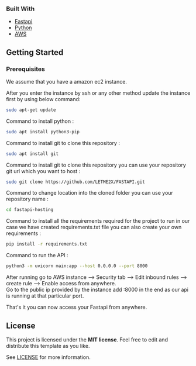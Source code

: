 ### Built With

- [Fastapi](https://github.com/tiangolo/fastapi)
- [Python](https://www.python.org/)
- [AWS](https://aws.amazon.com/)

## Getting Started

### Prerequisites

We assume that you have a amazon ec2 instance.

After you enter the instance by ssh or any other method update the instance first by using below command:

```sh
sudo apt-get update
```

Command to install python :

```sh
sudo apt install python3-pip
```


Command to install git to clone this repository :

```sh
sudo apt install git
```

Command to install git to clone this repository you can use your repository git url which you want to host :

```sh
sudo git clone https://github.com/LETME2X/FASTAPI.git
```

Command to change location into the cloned folder you can use your repository name :

```sh
cd fastapi-hosting
```

Command to install all the requirements required for the project to run in our case we have created requirements.txt file you can also create your own requirements :

```sh
pip install -r requirements.txt
```

Command to run the API :

```sh
python3 -m uvicorn main:app --host 0.0.0.0 --port 8000
```

After running go to AWS instance --> Security tab --> Edit inbound rules --> create rule --> Enable access from anywhere.<br>
Go to the public ip provided by the instance add :8000 in the end as our api is running at that particular port.

That's it you can now access your Fastapi from anywhere.




## License

This project is licensed under the **MIT license**. Feel free to edit and distribute this template as you like.

See [LICENSE](LICENSE) for more information.

